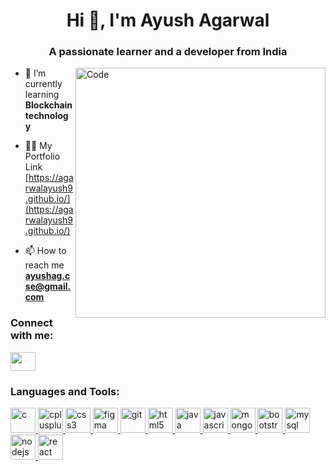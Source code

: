 <h1 align="center">Hi 👋, I'm Ayush Agarwal</h1>
<h3 align="center">A passionate learner and a developer from India</h3>
<img align="right" alt="Code" width="400" src="https://geeksnomads.com/wp-content/uploads/2022/01/Geek-Nomads-Technology-Services.gif">

- 🌱 I’m currently learning **Blockchain technology**

- 👨‍💻 My Portfolio Link [https://agarwalayush9.github.io/](https://agarwalayush9.github.io/)

- 📫 How to reach me **ayushag.cse@gmail.com**

<h3 align="left">Connect with me:</h3>
<p align="left">
<a href="https://linkedin.com/in/ayush-agarwal52" target="blank"><img align="center" src="https://pngimg.com/uploads/linkedIn/linkedIn_PNG12.png" height="30" width="40" /></a>
</p>

<h3 align="left">Languages and Tools:</h3>
 <a href="https://www.cprogramming.com/" target="_blank" rel="noreferrer"><img src="https://img.icons8.com/color/480/c-programming.png" alt="c" width="40" height="40"/> </a> <a href="https://www.w3schools.com/cpp/" target="_blank" rel="noreferrer"> <img src="https://itsourcecode.com/wp-content/uploads/2022/08/c-logo.png" alt="cplusplus" width="40" height="40"/> </a> <a href="https://www.w3schools.com/css/" target="_blank" rel="noreferrer"> <img src="https://cdn-icons-png.flaticon.com/512/919/919826.png" alt="css3" width="40" height="40"/> </a> <a href="https://www.figma.com/" target="_blank" rel="noreferrer"> <img src="https://www.vectorlogo.zone/logos/figma/figma-icon.svg" alt="figma" width="40" height="40"/> </a> <a href="https://git-scm.com/" target="_blank" rel="noreferrer"> <img src="https://www.vectorlogo.zone/logos/git-scm/git-scm-icon.svg" alt="git" width="40" height="40"/> </a> <a href="https://www.w3.org/html/" target="_blank" rel="noreferrer"> <img src="https://banner2.cleanpng.com/20180802/tpl/kisspng-logo-html5-brand-clip-art-%E6%9D%89-%E5%B1%B1-%E8%89%AF-%E9%9B%84-5b62be01b565d5.334247781533197825743.jpg" alt="html5" width="40" height="40"/> </a> <a href="https://www.java.com" target="_blank" rel="noreferrer"> <img src="https://upload.wikimedia.org/wikipedia/en/thumb/3/30/Java_programming_language_logo.svg/1200px-Java_programming_language_logo.svg.png" alt="java" width="40" height="40"/> </a> <a href="https://developer.mozilla.org/en-US/docs/Web/JavaScript" target="_blank" rel="noreferrer"> <img src="https://static.javatpoint.com/images/javascript/javascript_logo.png" alt="javascript" width="40" height="40"/> </a> <a href="https://www.mongodb.com/" target="_blank" rel="noreferrer"> <img src="https://miro.medium.com/max/512/1*doAg1_fMQKWFoub-6gwUiQ.png" alt="mongodb" width="40" height="40"/> </a><a href="https://www.w3schools.com/bootstrap/" target="_blank" rel="noreferrer"><img src="https://static.javatpoint.com/bootstrappages/images/bootstrap-tutorial.png" alt="bootstrap" width="40" height="40"/> </a><a href="https://www.mysql.com/" target="_blank" rel="noreferrer"> <img src="https://styles.redditmedia.com/t5_2qm6k/styles/communityIcon_dhjr6guc03x51.png" alt="mysql" width="40" height="40"/> </a> <a href="https://nodejs.org" target="_blank" rel="noreferrer"> <img src="https://images.g2crowd.com/uploads/product/image/large_detail/large_detail_f0b606abb6d19089febc9faeeba5bc05/nodejs-development-services.png" alt="nodejs" width="40" height="40"/> </a> <a href="https://reactjs.org/" target="_blank" rel="noreferrer"> <img src="https://www.datocms-assets.com/45470/1631110818-logo-react-js.png" alt="react" width="40" height="40"/> </a> </p>
